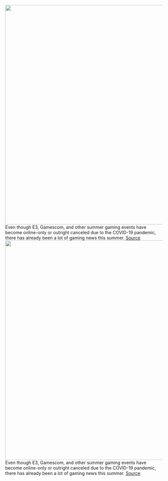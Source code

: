 <img src='https://cdn.vox-cdn.com/thumbor/UxXxwcjHWtDEjtHbJxflS8h_o9Y=/0x0:600x600/1200x800/filters:focal(252x252:348x348)/cdn.vox-cdn.com/uploads/chorus_image/image/66796149/sjXM9tgQ.0.jpeg' width='700px' /><br/>
Even though E3, Gamescom, and other summer gaming events have become online-only or outright canceled due to the COVID-19 pandemic, there has already been a lot of gaming news this summer.
<a href='https://www.theverge.com/21254666/gaming-events-summer-game-fest-2020-e3-gamescom-digital-announcements'> Source <a/><img src='https://cdn.vox-cdn.com/thumbor/UxXxwcjHWtDEjtHbJxflS8h_o9Y=/0x0:600x600/1200x800/filters:focal(252x252:348x348)/cdn.vox-cdn.com/uploads/chorus_image/image/66796149/sjXM9tgQ.0.jpeg' width='700px' /><br/>
Even though E3, Gamescom, and other summer gaming events have become online-only or outright canceled due to the COVID-19 pandemic, there has already been a lot of gaming news this summer.
<a href='https://www.theverge.com/21254666/gaming-events-summer-game-fest-2020-e3-gamescom-digital-announcements'> Source <a/>